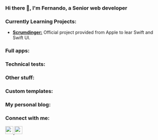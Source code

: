 ### Hi there 👋, I'm Fernando, a Senior web developer

### Currently Learning Projects:

- [**Scrumdinger:**](https://github.com/frochaol/scrumdinger) Official project provided from Apple to lear Swift and Swift UI.


### Full apps: 

### Technical tests:

### Other stuff:

### Custom templates:

### My personal blog:

### Connect with me: 
<p left="center">
<a href="https://twitter.com/frochaol" target="_blank">
  <img src="https://img.shields.io/badge/twitter-%231DA1F2.svg?&style=for-the-badge&logo=twitter&logoColor=white" height=25>
</a> 
<a href="https://www.linkedin.com/in/frochaol/" target="_blank">
  <img src="https://img.shields.io/badge/linkedin-%230077B5.svg?&style=for-the-badge&logo=linkedin&logoColor=white" height=25>
</a>
</p>



<!--
**frochaol/frochaol** is a ✨ _special_ ✨ repository because its `README.md` (this file) appears on your GitHub profile.

Here are some ideas to get you started:

- 🔭 I’m currently working on ...
- 🌱 I’m currently learning ...
- 👯 I’m looking to collaborate on ...
- 🤔 I’m looking for help with ...
- 💬 Ask me about ...
- 📫 How to reach me: ...
- 😄 Pronouns: ...
- ⚡ Fun fact: ...
-->
